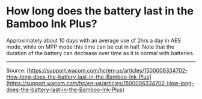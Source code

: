 # How long does the battery last in the Bamboo Ink Plus?

Approximately about 10 days with an average use of 2hrs a day in AES mode, while on MPP mode this time can be cut in half.
Note that the duration of the battery can decrease over time as it is normal with batteries.

---
Source: [https://support.wacom.com/hc/en-us/articles/1500006334702-How-long-does-the-battery-last-in-the-Bamboo-Ink-Plus](https://support.wacom.com/hc/en-us/articles/1500006334702-How-long-does-the-battery-last-in-the-Bamboo-Ink-Plus)
